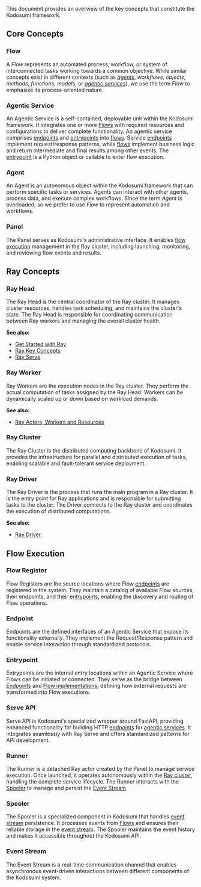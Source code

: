 This document provides an overview of the key concepts that constitute the Kodosumi framework. 

## Core Concepts

### Flow

A _Flow_ represents an automated process, workflow, or system of interconnected tasks working towards a common objective. While similar concepts exist in different contexts (such as _[agents](#agents)_, _workflows_, _objects_, _methods_, _functions_, _models_, or _[agentic services](#agentic-service)_), we use the term _Flow_ to emphasize its process-oriented nature. 

### Agentic Service

An Agentic Service is a self-contained, deployable unit within the Kodosumi framework. It integrates one or more [Flows](#flows) with required resources and configurations to deliver complete functionality. An agentic service comprises [endpoints](#endpoint) and [entrypoints](#entrypoint) into [flows](#flows). Service [endpoints](#endpoint) implement request/response patterns, while [flows](#flows) implement business logic and return intermediate and final results among other events. The [entrypoint](#entrypoint) is a Python object or callable to enter flow execution.

### Agent

An Agent is an autonomous object within the Kodosumi framework that can perform specific tasks or services. Agents can interact with other agents, process data, and execute complex workflows. Since the term _Agent_ is overloaded, so we prefer to use _Flow_ to represent automation and workflows.

### Panel

The Panel serves as Kodosumi's administrative interface. It enables [flow execution](#flow-execution) management in the Ray cluster, including launching, monitoring, and reviewing flow events and results.

## Ray Concepts

### Ray Head

The Ray Head is the central coordinator of the Ray cluster. It manages cluster resources, handles task scheduling, and maintains the cluster's state. The Ray Head is responsible for coordinating communication between Ray workers and managing the overall cluster health.

**See also:**
- [Get Started with Ray](https://docs.ray.io/en/latest/ray-overview/getting-started.html)
- [Ray Key Concepts](https://docs.ray.io/en/latest/ray-core/key-concepts.html)
- [Ray Serve](https://docs.ray.io/en/latest/serve/getting_started.html)

### Ray Worker

Ray Workers are the execution nodes in the Ray cluster. They perform the actual computation of tasks assigned by the Ray Head. Workers can be dynamically scaled up or down based on workload demands.

**See also:**
- [Ray Actors, Workers and Resources](https://docs.ray.io/en/latest/ray-core/actors.html#faq-actors-workers-and-resources)

### Ray Cluster

The Ray Cluster is the distributed computing backbone of Kodosumi. It provides the infrastructure for parallel and distributed execution of tasks, enabling scalable and fault-tolerant service deployment.

### Ray Driver

The Ray Driver is the process that runs the main program in a Ray cluster. It is the entry point for Ray applications and is responsible for submitting tasks to the cluster. The Driver connects to the Ray cluster and coordinates the execution of distributed computations.

**See also:**
- [Ray Driver](https://docs.ray.io/en/latest/ray-core/key-concepts.html#ray-driver)

## Flow Execution

### Flow Register

Flow Registers are the source locations where Flow [endpoints](#endpoint) are registered in the system. They maintain a catalog of available Flow sources, their endpoints, and their [entrypoints](#entrypoint), enabling the discovery and routing of Flow operations.

### Endpoint

Endpoints are the defined interfaces of an Agentic Service that expose its functionality externally. They implement the Request/Response pattern and enable service interaction through standardized protocols.

### Entrypoint

Entrypoints are the internal entry locations within an Agentic Service where Flows can be initiated or connected. They serve as the bridge between [Endpoints](#endpoint) and [Flow implementations](#flows), defining how external requests are transformed into Flow executions.

### Serve API

Serve API is Kodosumi's specialized wrapper around FastAPI, providing enhanced functionality for building HTTP [endpoints](#endpoint) for [agentic services](#agentic-service). It integrates seamlessly with Ray Serve and offers standardized patterns for API development.

### Runner

The Runner is a detached Ray actor created by the Panel to manage service execution. Once launched, it operates autonomously within the [Ray cluster](#ray-cluster), handling the complete service lifecycle. The Runner interacts with the [Spooler](#spooler) to manage and persist the [Event Stream](#event-stream).

### Spooler

The Spooler is a specialized component in Kodosumi that handles [event stream](#event-stream) persistence. It processes events from [Flows](#flows) and ensures their reliable storage in the [event stream](#event-stream). The Spooler maintains the event history and makes it accessible throughout the Kodosumi API.

### Event Stream

The Event Stream is a real-time communication channel that enables asynchronous event-driven interactions between different components of the Kodosumi system.
